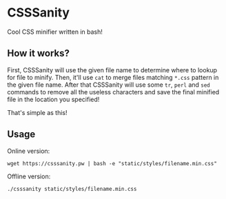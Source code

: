 # CSSSanity
Cool CSS minifier written in bash!

## How it works?
First, CSSSanity will use the given file name to determine where to lookup for file to minify.
Then, it'll use `cat` to merge files matching `*.css` pattern in the given file name.
After that CSSSanity will use some `tr`, `perl` and `sed` commands to remove all the useless characters and save the final minified file in the location you specified!

That's simple as this!

## Usage
Online version:
```shell
wget https://csssanity.pw | bash -e "static/styles/filename.min.css"
```

Offline version:
```shell
./csssanity static/styles/filename.min.css
```
